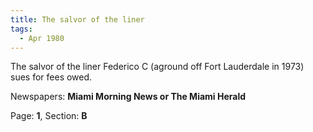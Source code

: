 ```yaml
---  
title: The salvor of the liner  
tags:  
  - Apr 1980  
---  
```

  
The salvor of the liner Federico C (aground off Fort Lauderdale in 1973) sues for fees owed.  
  
Newspapers: **Miami Morning News or The Miami Herald**  
  
Page: **1**, Section: **B** 
